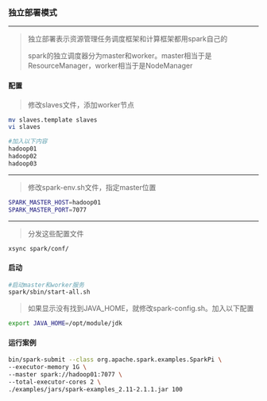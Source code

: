 ### 独立部署模式

***

> 独立部署表示资源管理任务调度框架和计算框架都用spark自己的
>
> spark的独立调度器分为master和worker。master相当于是ResourceManager，worker相当于是NodeManager



#### 配置

> 修改slaves文件，添加worker节点

``` bash
mv slaves.template slaves
vi slaves

#加入以下内容
hadoop01
hadoop02
hadoop03
```

***

> 修改spark-env.sh文件，指定master位置

``` bash
SPARK_MASTER_HOST=hadoop01
SPARK_MASTER_PORT=7077
```

***

> 分发这些配置文件

``` bash
xsync spark/conf/
```



#### 启动

``` bash
#启动master和worker服务
spark/sbin/start-all.sh
```

> 如果显示没有找到JAVA_HOME，就修改spark-config.sh。加入以下配置

``` bash
export JAVA_HOME=/opt/module/jdk
```



#### 运行案例

``` bash
bin/spark-submit --class org.apache.spark.examples.SparkPi \
--executor-memory 1G \
--master spark://hadoop01:7077 \
--total-executor-cores 2 \
./examples/jars/spark-examples_2.11-2.1.1.jar 100
```

 

